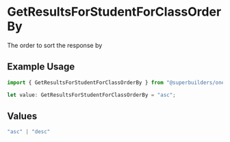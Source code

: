 # GetResultsForStudentForClassOrderBy

The order to sort the response by

## Example Usage

```typescript
import { GetResultsForStudentForClassOrderBy } from "@superbuilders/oneroster/models/operations";

let value: GetResultsForStudentForClassOrderBy = "asc";
```

## Values

```typescript
"asc" | "desc"
```